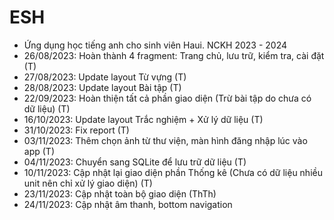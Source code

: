 # ESH
- Ứng dụng học tiếng anh cho sinh viên Haui. NCKH 2023 - 2024
- 26/08/2023: Hoàn thành 4 fragment: Trang chủ, lưu trữ, kiểm tra, cài đặt (T)
- 27/08/2023: Update layout Từ vựng (T)
- 28/08/2023: Update layout Bài tập (T)
- 22/09/2023: Hoàn thiện tất cả phần giao diện (Trừ bài tập do chưa có dữ liệu) (T)
- 16/10/2023: Update layout Trắc nghiệm + Xử lý dữ liệu (T)
- 31/10/2023: Fix report (T)
- 03/11/2023: Thêm chọn ảnh từ thư viện, màn hình đăng nhập lúc vào app (T)
- 04/11/2023: Chuyển sang SQLite để lưu trữ dữ liệu (T)
- 10/11/2023: Cập nhật lại giao diện phần Thống kê (Chưa có dữ liệu nhiều unit nên chỉ xử lý giao diện) (T)
- 23/11/2023: Cập nhật toàn bộ giao diện (ThTh)
- 24/11/2023: Cập nhật âm thanh, bottom navigation